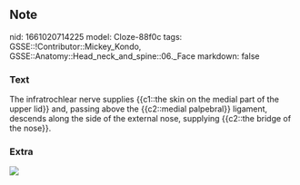 ## Note
nid: 1661020714225
model: Cloze-88f0c
tags: GSSE::!Contributor::Mickey_Kondo, GSSE::Anatomy::Head_neck_and_spine::06._Face
markdown: false

### Text
The infratrochlear nerve supplies {{c1::the skin on the medial part of the upper lid}} and, passing above the {{c2::medial palpebral}} ligament, descends along the side of the external nose, supplying {{c2::the bridge of the nose}}.

### Extra
<img src="EEWm2SMXsAENElH.jpg">
